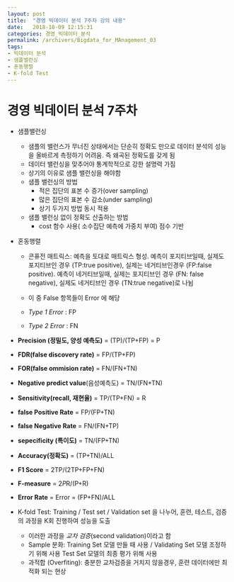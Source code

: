 ```yaml
---
layout: post
title:  "경영 빅데이터 분석 7주차 강의 내용"
date:   2018-10-09 12:15:31
categories: 경영_빅데이터_분석
permalink: /archivers/Bigdata_for_MAnagement_03
tags:
- 빅데이터 분석
- 샘플밸런싱
- 혼동행렬
- K-fold Test
---
```


# 경영 빅데이터 분석 7주차

* 샘플밸런싱 
    - 샘플의 밸런스가 무너진 상태에서는 단순히 정확도 만으로 데이터 분석의 성능을 올바르게 측정하기 어려움. 즉 왜곡된 정확도를 갖게 됨
    - 데이터 밸런싱을 맞추어야 통계학적으로 강한 설명력 가짐
    - 상기의 이유로 샘플 밸런싱을 해야함
    - 샘플 밸런싱의 방법
        * 적은 집단의 표본 수 증가(over sampling)
        * 많은 집단의 표본 수 감소(under sampling)
        * 상기 두가지 방법 동시 적용
    - 샘플 밸런싱 없이 정확도 산출하는 방법
        * cost 함수 사용( 소수집단 예측에 가중치 부여) 점수 기반

  

* 혼동행렬
    - 콘퓨전 매트릭스: 예측을 토대로 매트릭스 형성. 예측이 포지티브일때, 실제도 포지티브인 경우 (TP:true positive), 실제는 네거티브인경우 (FP:false positive).  예측이 네거티브일때, 실제는 포지티브인 경우 (FN: false negative), 실제도 네거티브인 경우 (TN:true negative)로 나뉨
    - 이 중 False 항목들이 Error 에 해당


    - *Type 1 Error* : FP
    - *Type 2 Error* : FN

  
* **Precision (정밀도, 양성 예측도)** = (TP)/(TP+FP) = P
* **FDR(false discovery rate)** = FP/(TP+FP) 
* **FOR(false ommision rate)** = FN/(FN+TN)
* **Negative predict value**(음성예측도) = TN/(FN+TN)

  
* **Sensitivity(recall, 재현율)** = TP/(TP+FN) = R
* **false Positive Rate** = FP/(FP+TN)
* **false Negative Rate** = FN/(FN+TP)
* **sepecificity (특이도)** = TN/(FP+TN)

  
* **Accuracy(정확도)** = (TP+TN)/ALL
* **F1 Score** = 2TP/(2TP+FP+FN)
* **F-measure** = 2*P*R/(P+R)
* **Error Rate** = Error = (FP+FN)/ALL

  
* K-fold Test: Training / Test set / Validation set 을 나누어, 훈련, 테스트, 검증의 과정을 K회 진행하여 성능을 도출
    - 이러한 과정을 *교차 검증*(second validation)이라고 함
    - Sample 분화: Training Set 모델 만들 때 사용 / Validating Set 모델 조정하기 위해 사용 Test Set 모델의 최종 평가 위해 사용
    - 과적합 (Overfiting): 충분한 교차검증을 거치지 않을경우, 훈련 데이터에만 최적화 되는 현상

